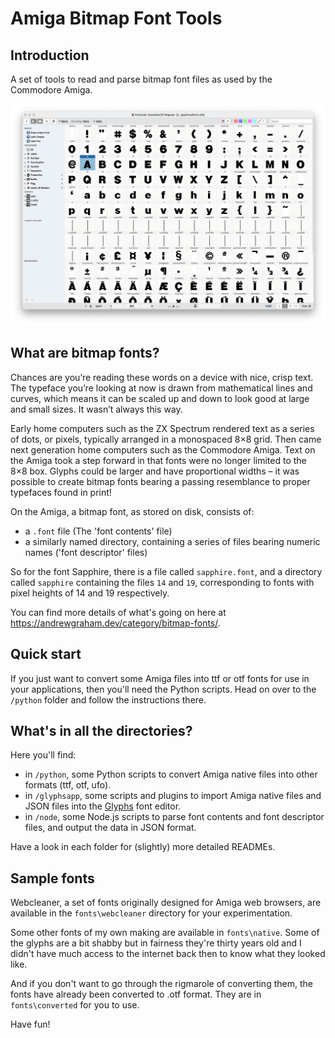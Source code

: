 # Amiga Bitmap Font Tools

## Introduction

A set of tools to read and parse bitmap font files as used by the Commodore Amiga.

![An Amiga font loaded in Fontlab](amigafonts.png)
## What are bitmap fonts?

Chances are you’re reading these words on a device with nice, crisp text. The typeface you’re looking at now is drawn from mathematical lines and curves, which means it can be scaled up and down to look good at large and small sizes. It wasn’t always this way.

Early home computers such as the ZX Spectrum rendered text as a series of dots, or pixels, typically arranged in a monospaced 8×8 grid. Then came next generation home computers such as the Commodore Amiga. Text on the Amiga took a step forward in that fonts were no longer limited to the 8×8 box. Glyphs could be larger and have proportional widths – it was possible to create bitmap fonts bearing a passing resemblance to proper typefaces found in print!

On the Amiga, a bitmap font, as stored on disk, consists of:

- a `.font` file (The 'font contents' file)
- a similarly named directory, containing a series of files bearing numeric names ('font descriptor' files) 

So for the font Sapphire, there is a file called `sapphire.font`, and a directory called `sapphire` containing the files `14` and `19`, corresponding to fonts with pixel heights of 14
and 19 respectively.

You can find more details of what's going on here at https://andrewgraham.dev/category/bitmap-fonts/.

## Quick start

If you just want to convert some Amiga files into ttf or otf fonts for use in your applications, then you'll need the Python scripts.
Head on over to the `/python` folder and follow the instructions there.

## What's in all the directories?

Here you'll find:

- in `/python`, some Python scripts to convert Amiga native files into other formats (ttf, otf, ufo).
- in `/glyphsapp`, some scripts and plugins to import Amiga native files and JSON files into the [Glyphs](https://glyphsapp.com) font editor.
- in `/node`, some Node.js scripts to parse font contents and font descriptor files, and output the data in JSON format.

Have a look in each folder for (slightly) more detailed READMEs.

## Sample fonts

Webcleaner, a set of fonts originally designed for Amiga web browsers, are available in the `fonts\webcleaner` directory for your experimentation.

Some other fonts of my own making are available in `fonts\native`. Some of the glyphs are a bit shabby but in fairness they're thirty
years old and I didn't have much access to the internet back then to know what they looked like.

And if you don't want to go through the rigmarole of converting them, the fonts have already been converted to .otf format. They are in `fonts\converted` for you to use.

Have fun!
